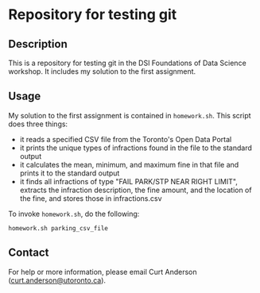 # Repository for testing git

## Description

This is a repository for testing git in the DSI Foundations of Data Science workshop. It includes my solution to the first assignment.

## Usage

My solution to the first assignment is contained in `homework.sh`. This script does three things:

- it reads a specified CSV file from the Toronto's Open Data Portal
- it prints the unique types of infractions found in the file to the standard output
- it calculates the mean, minimum, and maximum fine in that file and prints it to the standard output
- it finds all infractions of type "FAIL PARK/STP NEAR RIGHT LIMIT", extracts the infraction description, the fine amount, and the location of the fine, and stores those in infractions.csv

To invoke `homework.sh`, do the following: 

```
homework.sh parking_csv_file
```

## Contact

For help or more information, please email Curt Anderson (curt.anderson@utoronto.ca).
